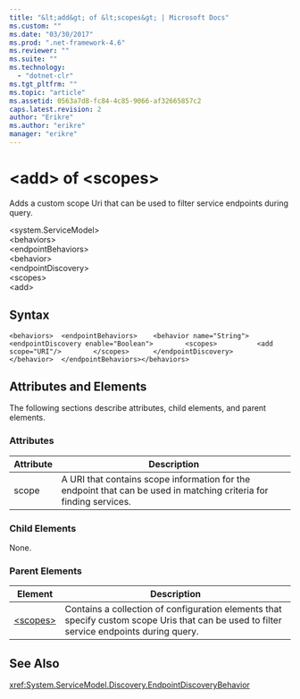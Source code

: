 ```yaml
---
title: "&lt;add&gt; of &lt;scopes&gt; | Microsoft Docs"
ms.custom: ""
ms.date: "03/30/2017"
ms.prod: ".net-framework-4.6"
ms.reviewer: ""
ms.suite: ""
ms.technology: 
  - "dotnet-clr"
ms.tgt_pltfrm: ""
ms.topic: "article"
ms.assetid: 0563a7d8-fc84-4c85-9066-af32665857c2
caps.latest.revision: 2
author: "Erikre"
ms.author: "erikre"
manager: "erikre"
---
```

# &lt;add&gt; of &lt;scopes&gt;
Adds a custom scope Uri that can be used to filter service endpoints during query.  
  
 \<system.ServiceModel>  
\<behaviors>  
\<endpointBehaviors>  
\<behavior>  
\<endpointDiscovery>  
\<scopes>  
\<add>  
  
## Syntax  
  
```  
<behaviors>  <endpointBehaviors>    <behavior name="String">      <endpointDiscovery enable="Boolean">        <scopes>          <add scope="URI"/>        </scopes>      </endpointDiscovery>    </behavior>  </endpointBehaviors></behaviors>  
```  
  
## Attributes and Elements  
 The following sections describe attributes, child elements, and parent elements.  
  
### Attributes  
  
|Attribute|Description|  
|---------------|-----------------|  
|scope|A URI that contains scope information for the endpoint that can be used in matching criteria for finding services.|  
  
### Child Elements  
 None.  
  
### Parent Elements  
  
|Element|Description|  
|-------------|-----------------|  
|[\<scopes>](../../../../../docs/framework/configuring-apps/file-schema/wcf/scopes.md)|Contains a collection of configuration elements that specify custom scope Uris that can be used to filter service endpoints during query.|  
  
## See Also  
 <xref:System.ServiceModel.Discovery.EndpointDiscoveryBehavior>